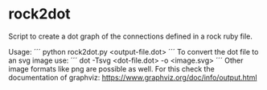 # rock2dot

Script to create a dot graph of the connections defined in a rock ruby file.

Usage:
´´´
python rock2dot.py <ruby-script> <output-file.dot>
´´´
To convert the dot file to an svg image use:
´´´
dot -Tsvg <dot-file.dot> -o <image.svg>
´´´
Other image formats like png are possible as well. For this check the documentation of graphviz:
https://www.graphviz.org/doc/info/output.html
